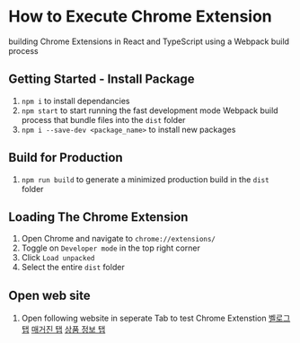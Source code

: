 # How to Execute Chrome Extension

building Chrome Extensions in React and TypeScript using a Webpack build process

## Getting Started - Install Package

1. `npm i` to install dependancies
2. `npm start` to start running the fast development mode Webpack build process that bundle files into the `dist` folder
3. `npm i --save-dev <package_name>` to install new packages

## Build for Production
1. `npm run build` to generate a minimized production build in the `dist` folder

## Loading The Chrome Extension

1. Open Chrome and navigate to `chrome://extensions/`
2. Toggle on `Developer mode` in the top right corner
3. Click `Load unpacked`
4. Select the entire `dist` folder

## Open web site
1. Open following website in seperate Tab to test Chrome Extenstion
[벨로그 탭](https://velog.io/)
[매거진 탭](https://www.musinsa.com/search/musinsa/magazine?q=뉴진스)
[상품 정보 탭](https://www.musinsa.com/categories/item/001001?color=&price1=20000&price2=39999&includeKeywords=%EB%A1%9C%EA%B3%A0)

